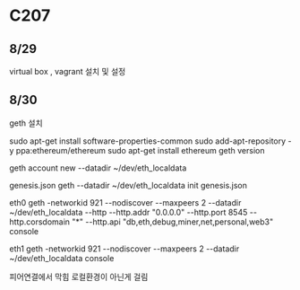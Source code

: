 # C207

## 8/29

virtual box , vagrant 설치 및 설정

## 8/30

geth 설치

sudo apt-get install software-properties-common
sudo add-apt-repository -y ppa:ethereum/ethereum
sudo apt-get install ethereum
geth version

geth account new --datadir ~/dev/eth_localdata

genesis.json
geth --datadir ~/dev/eth_localdata init genesis.json

eth0
geth -networkid 921 --nodiscover --maxpeers 2 --datadir ~/dev/eth_localdata --http --http.addr "0.0.0.0" --http.port 8545 --http.corsdomain "\*" --http.api "db,eth,debug,miner,net,personal,web3" console

eth1
geth -networkid 921 --nodiscover --maxpeers 2 --datadir ~/dev/eth_localdata console

피어연결에서 막힘
로컬환경이 아닌게 걸림
